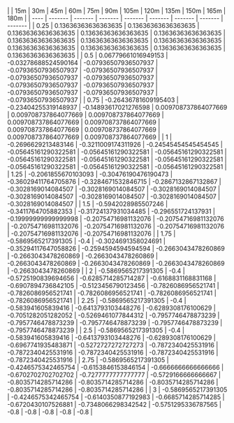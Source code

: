 | | 15m | 30m | 45m | 60m | 75m | 90m | 105m | 120m | 135m | 150m | 165m | 180m | 
| ---- | ------- | ------- | ------- | ------- | ------- | ------- | ------- | ------- |
| 0.25 | 0.13636363636363635 | 0.13636363636363635 | 0.13636363636363635 | 0.13636363636363635 | 0.13636363636363635 | 0.13636363636363635 | 0.13636363636363635 | 0.13636363636363635 | 0.13636363636363635 | 0.13636363636363635 | 0.13636363636363635 | 0.13636363636363635 | 
| 0.5 | 0.06779661016949153 | -0.03278688524590164 | -0.07936507936507937 | -0.07936507936507937 | -0.07936507936507937 | -0.07936507936507937 | -0.07936507936507937 | -0.07936507936507937 | -0.07936507936507937 | -0.07936507936507937 | -0.07936507936507937 | -0.07936507936507937 | 
| 0.75 | -0.26436781609195403 | -0.23404255319148937 | -0.14893617021276598 | 0.009708737864077669 | 0.009708737864077669 | 0.009708737864077669 | 0.009708737864077669 | 0.009708737864077669 | 0.009708737864077669 | 0.009708737864077669 | 0.009708737864077669 | 0.009708737864077669 | 
| 1 | -0.2696629213483146 | -0.3211009174311926 | -0.24545454545454545 | -0.05645161290322581 | -0.05645161290322581 | -0.05645161290322581 | -0.05645161290322581 | -0.05645161290322581 | -0.05645161290322581 | -0.05645161290322581 | -0.05645161290322581 | -0.05645161290322581 | 
| 1.25 | -0.2061855670103093 | -0.30476190476190473 | -0.36029411764705876 | -0.3284671532846715 | -0.2867132867132867 | -0.3028169014084507 | -0.3028169014084507 | -0.3028169014084507 | -0.3028169014084507 | -0.3028169014084507 | -0.3028169014084507 | -0.3028169014084507 | 
| 1.5 | -0.5942028985507246 | -0.3411764705882353 | -0.31724137931034485 | -0.296551724137931 | -0.19999999999999998 | -0.20754716981132076 | -0.20754716981132076 | -0.20754716981132076 | -0.20754716981132076 | -0.20754716981132076 | -0.20754716981132076 | -0.20754716981132076 | 
| 1.75 | -0.5869565217391305 | -0.4 | -0.3024691358024691 | -0.35294117647058826 | -0.2594594594594594 | -0.2663043478260869 | -0.2663043478260869 | -0.2663043478260869 | -0.2663043478260869 | -0.2663043478260869 | -0.2663043478260869 | -0.2663043478260869 | 
| 2 | -0.5869565217391305 | -0.4 | -0.5725190839694656 | -0.6285714285714287 | -0.6168831168831168 | -0.6907894736842105 | -0.5123456790123456 | -0.7826086956521741 | -0.7826086956521741 | -0.7826086956521741 | -0.7826086956521741 | -0.7826086956521741 | 
| 2.25 | -0.5869565217391305 | -0.4 | -0.583941605839416 | -0.6413793103448276 | -0.6289308176100629 | -0.7051282051282052 | -0.5269461077844312 | -0.7957746478873239 | -0.7957746478873239 | -0.7957746478873239 | -0.7957746478873239 | -0.7957746478873239 | 
| 2.5 | -0.5869565217391305 | -0.4 | -0.583941605839416 | -0.6413793103448276 | -0.6289308176100629 | -0.6967741935483871 | -0.5272727272727273 | -0.7872340425531916 | -0.7872340425531916 | -0.7872340425531916 | -0.7872340425531916 | -0.7872340425531916 | 
| 2.75 | -0.5869565217391305 | -0.4246575342465754 | -0.6153846153846154 | -0.6666666666666666 | -0.6702702702702702 | -0.7277777777777777 | -0.5729166666666667 | -0.8035714285714286 | -0.8035714285714286 | -0.8035714285714286 | -0.8035714285714286 | -0.8035714285714286 | 
| 3 | -0.5869565217391305 | -0.4246575342465754 | -0.6140350877192983 | -0.6685714285714285 | -0.6720430107526881 | -0.7348066298342542 | -0.5751295336787565 | -0.8 | -0.8 | -0.8 | -0.8 | -0.8 | 
